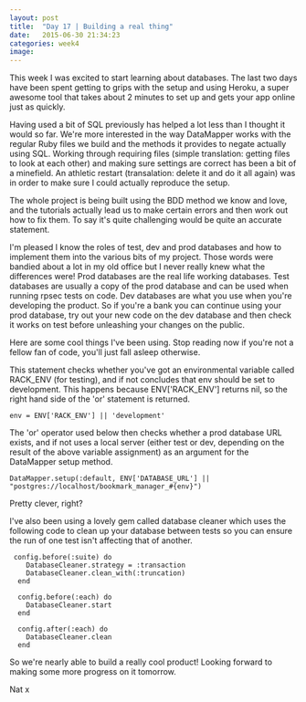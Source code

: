 ```yaml
---
layout: post
title:  "Day 17 | Building a real thing"
date:   2015-06-30 21:34:23
categories: week4
image: 
---
```


This week I was excited to start learning about databases. The last two days have been spent getting to grips with the setup and using Heroku, a super awesome tool that takes about 2 minutes to set up and gets your app online just as quickly. 

Having used a bit of SQL previously has helped a lot less than I thought it would so far. We're more interested in the way DataMapper works with the regular Ruby files we build and the methods it provides to negate actually using SQL. Working through requiring files (simple translation: getting files to look at each other) and making sure settings are correct has been a bit of a minefield. An athletic restart (transalation: delete it and do it all again) was in order to make sure I could actually reproduce the setup. 

The whole project is being built using the BDD method we know and love, and the tutorials actually lead us to make certain errors and then work out how to fix them. To say it's quite challenging would be quite an accurate statement. 

I'm pleased I know the roles of test, dev and prod databases and how to implement them into the various bits of my project. Those words were bandied about a lot in my old office but I never really knew what the differences were! Prod databases are the real life working databases. Test databases are usually a copy of the prod database and can be used when running rpsec tests on code. Dev databases are what you use when you're developing the product. So if you're a bank you can continue using your prod database, try out your new code on the dev database and then check it works on test before unleashing your changes on the public. 

Here are some cool things I've been using. Stop reading now if you're not a fellow fan of code, you'll just fall asleep otherwise.

This statement checks whether you've got an environmental variable called RACK_ENV (for testing), and if not concludes that env should be set to development. This happens because ENV['RACK_ENV'] returns nil, so the right hand side of the 'or' statement is returned.

    env = ENV['RACK_ENV'] || 'development'

The 'or' operator used below then checks whether a prod database URL exists, and if not uses a local server (either test or dev, depending on the result of the above variable assignment) as an argument for the DataMapper setup method.

    DataMapper.setup(:default, ENV['DATABASE_URL'] || "postgres://localhost/bookmark_manager_#{env}")

Pretty clever, right?

I've also been using a lovely gem called database cleaner which uses the following code to clean up your database between tests so you can ensure the run of one test isn't affecting that of another. 


	 config.before(:suite) do
	    DatabaseCleaner.strategy = :transaction
	    DatabaseCleaner.clean_with(:truncation)
	  end

	  config.before(:each) do
	    DatabaseCleaner.start
	  end

	  config.after(:each) do
	    DatabaseCleaner.clean
	  end
  
So we're nearly able to build a really cool product! Looking forward to making some more progress on it tomorrow.

Nat x
